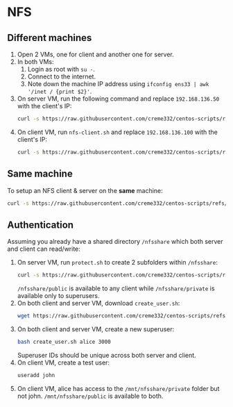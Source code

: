 
# NFS

## Different machines

1. Open 2 VMs, one for client and another one for server.
2. In both VMs:
   1. Login as root with `su -`.
   2. Connect to the internet.
   3. Note down the machine IP address using `ifconfig ens33 | awk '/inet / {print $2}'`.
3. On server VM, run the following command and replace `192.168.136.50` with the client's IP:
    ```bash
    curl -s https://raw.githubusercontent.com/creme332/centos-scripts/refs/heads/main/nfs-lab/nfs-server.sh | bash -s -- 192.168.136.50
    ```
4. On client VM, run `nfs-client.sh` and replace `192.168.136.100` with the client's IP:
    ```bash
    curl -s https://raw.githubusercontent.com/creme332/centos-scripts/refs/heads/main/nfs-lab/nfs-client.sh | bash -s -- 192.168.136.100
    ```
## Same machine

To setup an NFS client & server on the **same** machine:

```bash
curl -s https://raw.githubusercontent.com/creme332/centos-scripts/refs/heads/main/nfs-lab/nfs.sh | sh
```

## Authentication

Assuming you already have a shared directory `/nfsshare` which both server and client can read/write:

1. On server VM, run `protect.sh` to create 2 subfolders within `/nfsshare`:
   ```bash 
   curl -s https://raw.githubusercontent.com/creme332/centos-scripts/refs/heads/main/nfs-lab/protect.sh | sh
   ```
   `/nfsshare/public` is available to any client while `/nfsshare/private` is available only to superusers. 
2. On both client and server VM, download `create_user.sh`:
   ```bash
   wget https://raw.githubusercontent.com/creme332/centos-scripts/refs/heads/main/nfs-lab/create_user.sh
   ```
3. On both client and server VM, create a new superuser:
   ```bash
   bash create_user.sh alice 3000
   ```
   Superuser IDs should be unique across both server and client.
4. On client VM, create a test user:
    ```bash
    useradd john
    ```
5. On client VM, alice has access to the `/mnt/nfsshare/private` folder but not john. `/mnt/nfsshare/public` is available to both.
